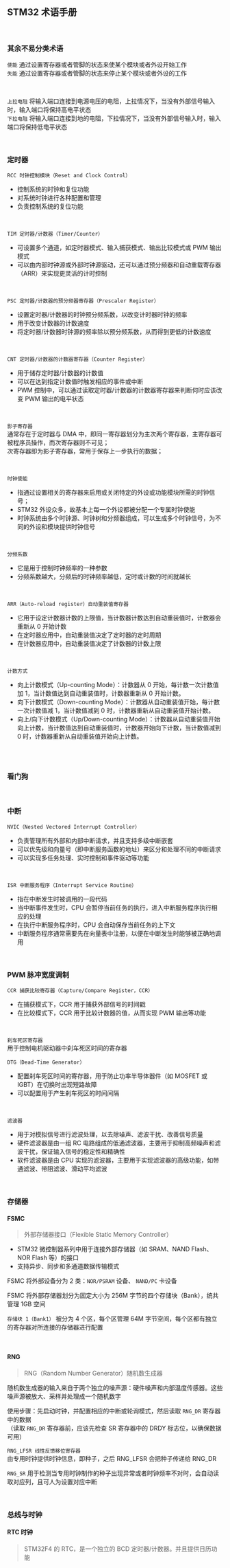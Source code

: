 ## STM32 术语手册

<br>

### 其余不易分类术语

`使能` 通过设置寄存器或者管脚的状态来使某个模块或者外设开始工作  
`失能` 通过设置寄存器或者管脚的状态来停止某个模块或者外设的工作

<br>

`上拉电阻` 将输入端口连接到电源电压的电阻，上拉情况下，当没有外部信号输入时，输入端口将保持高电平状态  
`下拉电阻` 将输入端口连接到地的电阻，下拉情况下，当没有外部信号输入时，输入端口将保持低电平状态

<br>

### 定时器

`RCC 时钟控制模块（Reset and Clock Control）`

- 控制系统的时钟和复位功能
- 对系统时钟进行各种配置和管理
- 负责控制系统的复位功能

<br>

`TIM 定时器/计数器（Timer/Counter）`

- 可设置多个通道，如定时器模式、输入捕获模式、输出比较模式或 PWM 输出模式
- 可以由内部时钟源或外部时钟源驱动，还可以通过预分频器和自动重载寄存器（ARR）来实现更灵活的计时控制

<br>

`PSC 定时器/计数器的预分频器寄存器（Prescaler Register）`

- 设置定时器/计数器的时钟预分频系数，以改变计时器时钟的频率
- 用于改变计数器的计数速度
- 将定时器/计数器时钟源的频率除以预分频系数，从而得到更低的计数速度

<br>

`CNT 定时器/计数器的计数器寄存器（Counter Register）`

- 用于储存定时器/计数器的计数值
- 可以在达到指定计数值时触发相应的事件或中断
- PWM 控制中，可以通过读取定时器/计数器的计数器寄存器来判断何时应该改变 PWM 输出的电平状态

<br>

`影子寄存器`  
通常存在于定时器与 DMA 中，即同一寄存器划分为主次两个寄存器，主寄存器可被程序员操作，而次寄存器则不可见；  
次寄存器即为影子寄存器，常用于保存上一步执行的数据；

<br>

`时钟使能`

- 指通过设置相关的寄存器来启用或关闭特定的外设或功能模块所需的时钟信号；
- STM32 外设众多，故基本上每一个外设都被分配一个专属时钟使能
- 时钟系统由多个时钟源、时钟树和分频器组成，可以生成多个时钟信号，为不同的外设和模块提供时钟信号

<br>

`分频系数`

- 它是用于控制时钟频率的一种参数
- 分频系数越大，分频后的时钟频率越低，定时或计数的时间就越长

<br>

`ARR（Auto-reload register）自动重装值寄存器`

- 它用于设定计数器计数的上限值，当计数器计数达到自动重装值时，计数器会重新从 0 开始计数
- 在定时器应用中，自动重装值决定了定时器的定时周期
- 在计数器应用中，自动重装值决定了计数器的计数上限

<br>

`计数方式`

- 向上计数模式（Up-counting Mode）：计数器从 0 开始，每计数一次计数值加 1，当计数值达到自动重装值时，计数器重新从 0 开始计数。
- 向下计数模式（Down-counting Mode）：计数器从自动重装值开始，每计数一次计数值减 1，当计数值减到 0 时，计数器重新从自动重装值开始计数。
- 向上/向下计数模式（Up/Down-counting Mode）：计数器从自动重装值开始向上计数，当计数值达到自动重装值时，计数器开始向下计数，当计数值减到 0 时，计数器重新从自动重装值开始向上计数。

<br>

<br>

### 看门狗

<br>

### 中断

`NVIC（Nested Vectored Interrupt Controller）`

- 负责管理所有外部和内部中断请求，并且支持多级中断嵌套
- 可以优先级和向量号（即中断服务函数的地址）来区分和处理不同的中断请求
- 可以实现多任务处理、实时控制和事件驱动等功能

<br>

`ISR 中断服务程序（Interrupt Service Routine）`

- 指在中断发生时被调用的一段代码
- 当中断事件发生时，CPU 会暂停当前任务的执行，进入中断服务程序执行相应的处理
- 在执行中断服务程序时，CPU 会自动保存当前任务的上下文
- 中断服务程序通常需要先在向量表中注册，以便在中断发生时能够被正确地调用

<br>

### PWM 脉冲宽度调制

`CCR 捕获比较寄存器（Capture/Compare Register，CCR）`

- 在捕获模式下，CCR 用于捕获外部信号的时间戳
- 在比较模式下，CCR 用于比较计数器的值，从而实现 PWM 输出等功能

<br>

`刹车死区寄存器`  
用于控制电机驱动器中刹车死区时间的寄存器

`DTG（Dead-Time Generator）`

- 配置刹车死区时间的寄存器，用于防止功率半导体器件（如 MOSFET 或 IGBT）在切换时出现短路故障
- 可以配置用于产生刹车死区的时间间隔

<br>

`滤波器`

- 用于对模拟信号进行滤波处理，以去除噪声、滤波干扰、改善信号质量
- 硬件滤波器是由一组 RC 电路组成的低通滤波器，主要用于抑制高频噪声和滤波干扰，保证输入信号的稳定性和精确性
- 软件滤波器是由 CPU 实现的滤波器，主要用于实现滤波器的高级功能，如带通滤波、带阻滤波、滑动平均滤波

<br>

### 存储器

#### FSMC

> 外部存储器接口（Flexible Static Memory Controller）

- STM32 微控制器系列中用于连接外部存储器（如 SRAM、NAND Flash、NOR Flash 等）的接口
- 支持异步、同步和多通道数据传输模式

FSMC 将外部设备分为 2 类：`NOR/PSRAM` 设备、
`NAND/PC` 卡设备

FSMC 将外部存储器划分为固定大小为 256M 字节的四个存储块（Bank），统共管理 1GB 空间

`存储块 1（Bank1）` 被分为 4 个区，每个区管理 64M 字节空间，每个区都有独立的寄存器对所连接的存储器进行配置

<br>

#### RNG

> RNG（Random Number Generator）随机数生成器

随机数生成器的输入来自于两个独立的噪声源：硬件噪声和内部温度传感器。这些噪声源被放大、采样并处理成一个随机数字

使用步骤：先启动时钟，并配置相应的中断或轮询模式，然后读取 `RNG_DR` 寄存器中的数据  
（读取 `RNG_DR` 寄存器前，应该先检查 SR 寄存器中的 DRDY 标志位，以确保数据可用）

`RNG_LFSR 线性反馈移位寄存器`  
由专用时钟提供时钟信息，即种子，之后 RNG_LFSR 会把种子传递给 RNG_DR

`RNG_SR` 用于检测当专用时钟制作的种子出现异常或者时钟频率不对时，会自动读取对应列，且可人为设置对应中断

<br>

### 总线与时钟

#### RTC 时钟

> STM32F4 的 RTC，是一个独立的 BCD 定时器/计数器。并且提供日历功能
